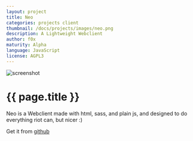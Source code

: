 ```yaml
---
layout: project
title: Neo
categories: projects client
thumbnail: /docs/projects/images/neo.png
description: A Lightweight Webclient
author: f0x
maturity: Alpha
language: JavaScript
license: AGPL3
---
```


![screenshot](/docs/projects/images/neo.png "{{ page.title }}")

# {{ page.title }}
Neo is a Webclient made with html, sass, and plain js, and designed to do everything riot can, but nicer :)

Get it from [github](https://github.com/f0x52/neo)
